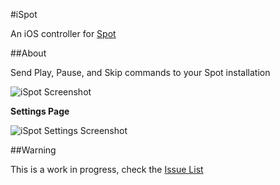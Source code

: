 #iSpot

An iOS controller for [Spot](https://github.com/minton/Spot)

##About

Send Play, Pause, and Skip commands to your Spot installation


![iSpot Screenshot](https://s3.amazonaws.com/ispot/iOS+Simulator+Screen+shot+Jan+25%2C+2014%2C+10.53.21+AM.png)

**Settings Page**

![iSpot Settings Screenshot](https://s3.amazonaws.com/ispot/Screen+Shot+2014-01-25+at+10.48.40+AM.png)

##Warning

This is a work in progress, check the [Issue List](https://github.com/otternq/iSpot/issues)
